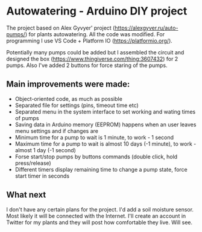 # Autowatering - Arduino DIY project

The project based on Alex Gyvyer' project (https://alexgyver.ru/auto-pumps/) for plants autowatering. All the code was modified. For programming I use VS Code + Platform IO (https://platformio.org/).

Potentially many pumps could be added but I assembled the circuit and designed the box (https://www.thingiverse.com/thing:3607432) for 2 pumps. Also I've added 2 buttons for force staring of the pumps.

## Main improvements were made:
* Object-oriented code, as much as possible
* Separated file for settings (pins, timeout time etc)
* Separated menu in the system interface to set working and wating times of pumps
* Saving data in Arduino memory (EEPROM) happens when an user leaves menu settings and if changes are
* Minimum time for a pump to wait is 1 minute, to work - 1 second 
* Maximum time for a pump to wait is almost 10 days (-1 minute), to work - almost 1 day (-1 second) 
* Forse start/stop pumps by buttons commands (double click, hold press/release)
* Different timers display remaining time to change a pump state, force start timer in seconds 

## What next
I don't have any certain plans for the project. I'd add a soil moisture sensor. Most likely it will be connected with the Internet. I'll create an account in Twitter for my plants and they will post how comfortable they live. Will see.
